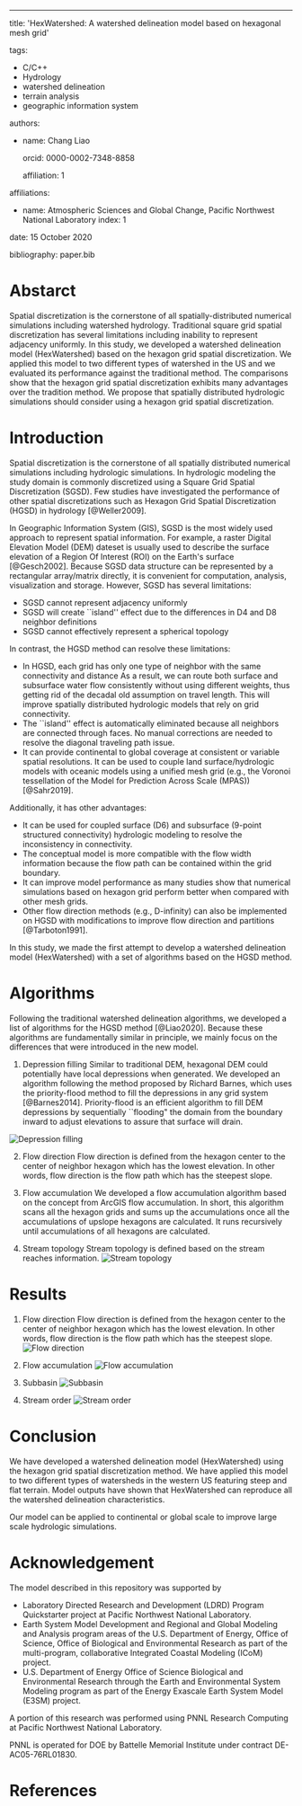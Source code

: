 ---
title: 'HexWatershed: A watershed delineation model based on hexagonal mesh grid'

tags:
  - C/C++
  - Hydrology
  - watershed delineation
  - terrain analysis
  - geographic information system

authors:
  - name: Chang Liao

    orcid: 0000-0002-7348-8858
    
    affiliation: 1

affiliations:
 - name: Atmospheric Sciences and Global Change, Pacific Northwest National Laboratory
   index: 1 

date: 15 October 2020

bibliography: paper.bib

# Abstarct

Spatial discretization is the cornerstone of all spatially-distributed numerical simulations including watershed hydrology. Traditional square grid spatial discretization has several limitations including inability to represent adjacency uniformly. In this study, we developed a watershed delineation model (HexWatershed) based on the hexagon grid spatial discretization. We applied this model to two different types of watershed in the US and we evaluated its performance against the traditional method. The comparisons show that the hexagon grid spatial discretization exhibits many advantages over the tradition method. We propose that spatially distributed hydrologic simulations should consider using a hexagon grid spatial discretization.

# Introduction

Spatial discretization is the cornerstone of all spatially distributed numerical simulations including hydrologic simulations. In hydrologic modeling the study domain is commonly discretized using a Square Grid Spatial Discretization (SGSD). Few studies have investigated the performance of other spatial discretizations such as Hexagon Grid Spatial Discretization (HGSD) in hydrology [@Weller2009].

In Geographic Information System (GIS), SGSD is the most widely used approach to represent spatial information. For example, a raster Digital Elevation Model (DEM) dateset is usually used to describe the surface elevation of a Region Of Interest (ROI) on the Earth's surface [@Gesch2002]. Because SGSD data structure can be represented by a rectangular array/matrix directly, it is convenient for computation, analysis, visualization and storage. However, SGSD has several limitations:
* SGSD cannot represent adjacency uniformly
* SGSD will create ``island'' effect due to the differences in D4 and D8 neighbor definitions
* SGSD cannot effectively represent a spherical topology

In contrast, the HGSD method can resolve these limitations:
* In HGSD, each grid has only one type of neighbor with the same connectivity and distance As a result, we can route both surface and subsurface water flow consistently without using different weights, thus getting rid of the decadal old assumption on travel length. This will improve spatially distributed hydrologic models that rely on grid connectivity.
* The ``island'' effect is automatically eliminated because all neighbors are connected through faces. No manual corrections are needed to resolve the diagonal traveling path issue. 
* It can provide continental to global coverage at consistent or variable spatial resolutions. It can be used to couple land surface/hydrologic models with oceanic models using a unified mesh grid (e.g., the Voronoi tessellation of the Model for Prediction Across Scale (MPAS)) [@Sahr2019].

Additionally, it has other advantages:

* It can be used for coupled surface (D6) and subsurface (9-point structured connectivity) hydrologic modeling to resolve the inconsistency in connectivity.
* The conceptual model is more compatible with the flow width information because the flow path can be contained within the grid boundary.
* It can improve model performance as many studies show that numerical simulations based on hexagon grid perform better when compared with other mesh grids. 
* Other flow direction methods (e.g., D-infinity) can also be implemented on HGSD with modifications to improve flow direction and partitions [@Tarboton1991].

In this study, we made the first attempt to develop a watershed delineation model (HexWatershed) with a set of algorithms based on the HGSD method. 

# Algorithms

Following the traditional watershed delineation algorithms, we developed a list of algorithms for the HGSD method [@Liao2020]. 
Because these algorithms are fundamentally similar in principle, we mainly focus on the differences that were introduced in the new model.
1. Depression filling
Similar to traditional DEM, hexagonal DEM could potentially have local depressions when generated. We developed an algorithm following the method proposed by Richard Barnes, which uses the priority-flood method to fill the depressions in any grid system [@Barnes2014]. Priority-flood is an efficient algorithm to fill DEM depressions by sequentially ``flooding" the domain from the boundary inward to adjust elevations to assure that surface will drain.

![Depression filling](https://github.com/pnnl/hexwatershed/blob/master/example/depression_filling.png?raw=true)

2. Flow direction
Flow direction is defined from the hexagon center to the center of neighbor hexagon which has the lowest elevation. In other words, flow direction is the flow path which has the steepest slope.

3. Flow accumulation
We developed a flow accumulation algorithm based on the concept from ArcGIS flow accumulation. In short, this algorithm scans all the hexagon grids and sums up the accumulations once all the accumulations of upslope hexagons are calculated. It runs recursively until accumulations of all hexagons are calculated.

4. Stream topology
Stream topology is defined based on the stream reaches information.
![Stream topology](https://github.com/pnnl/hexwatershed/blob/master/example/stream_topology.png?raw=true)

# Results

1. Flow direction
Flow direction is defined from the hexagon center to the center of neighbor hexagon which has the lowest elevation. In other words, flow direction is the flow path which has the steepest slope.
![Flow direction](https://github.com/pnnl/hexwatershed/blob/master/example/cbf_flow_direction_90_full.png?raw=true)

2. Flow accumulation
![Flow accumulation](https://github.com/pnnl/hexwatershed/blob/master/example/cbf_flow_accumulation_90_full.png?raw=true)

3. Subbasin
![Subbasin](https://github.com/pnnl/hexwatershed/blob/master/example/cbf_subbasin_90_full.png?raw=true)

3. Stream order
![Stream order](https://github.com/pnnl/hexwatershed/blob/master/example/cbf_stream_order_90_full.png?raw=true)

# Conclusion

We have developed a watershed delineation model (HexWatershed) using the hexagon grid spatial discretization method. We have applied this model to two different types of watersheds in the western US featuring steep and flat terrain. Model outputs have shown that HexWatershed can reproduce all the watershed delineation characteristics.

Our model can be applied to continental or global scale to improve large scale hydrologic simulations.


# Acknowledgement
The model described in this repository was supported by

* Laboratory Directed Research and Development (LDRD) Program Quickstarter project at Pacific Northwest National Laboratory. 
* Earth System Model Development and Regional and Global Modeling and Analysis program areas of the U.S. Department of Energy, Office of Science, Office of Biological and Environmental Research as part of the multi-program, collaborative Integrated Coastal Modeling (ICoM) project.
* U.S. Department of Energy Office of Science Biological and Environmental Research through the Earth and Environmental System Modeling program as part of the Energy Exascale Earth System Model (E3SM) project. 

A portion of this research was performed using PNNL Research Computing at Pacific Northwest National Laboratory. 

PNNL is operated for DOE by Battelle Memorial Institute under contract DE-AC05-76RL01830.

# References

